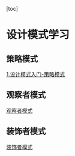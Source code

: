 [toc]

# 设计模式学习
## 策略模式

[1.设计模式入门-策略模式](https://github.com/neilz753/DesignPatterns/blob/master/src/main/java/strategy/1.设计模式入门-策略模式.md)

## 观察者模式

[观察者模式](https://github.com/neilz753/DesignPatterns/blob/master/src/main/java/observer/观察者模式.md)

## 装饰者模式

[装饰者模式](https://github.com/neilz753/DesignPatterns/blob/master/src/main/java/decorator/装饰者模式.md)